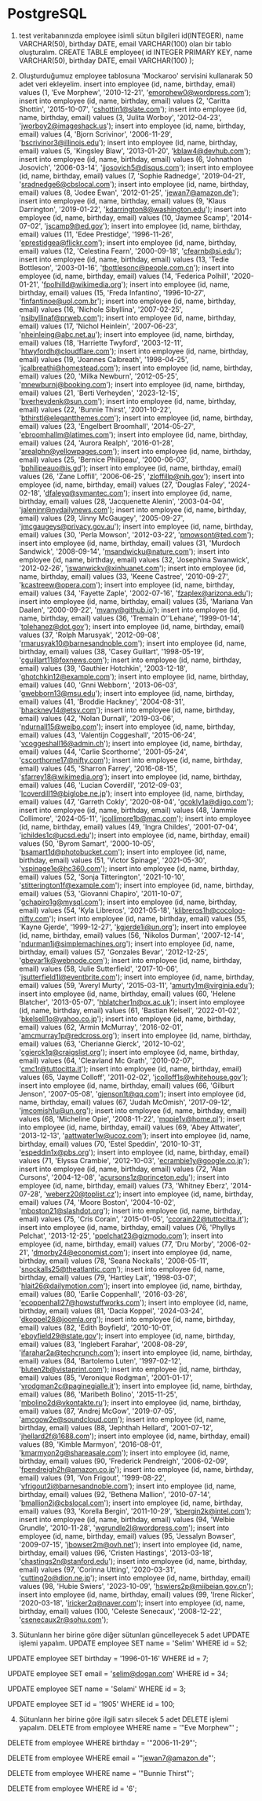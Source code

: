 # PostgreSQL

1) test veritabanınızda employee isimli sütun bilgileri id(INTEGER), name VARCHAR(50), birthday DATE, email VARCHAR(100) olan bir tablo oluşturalım.
CREATE TABLE employee(
	id INTEGER PRIMARY KEY,
	name VARCHAR(50),
	birthday DATE,
	email VARCHAR(100)
);

2) Oluşturduğumuz employee tablosuna 'Mockaroo' servisini kullanarak 50 adet veri ekleyelim.
insert into employee (id, name, birthday, email) values (1, 'Eve Morphew', '2010-12-21', 'emorphew0@wordpress.com');
insert into employee (id, name, birthday, email) values (2, 'Caritta Shottin', '2015-10-07', 'cshottin1@slate.com');
insert into employee (id, name, birthday, email) values (3, 'Julita Worboy', '2012-04-23', 'jworboy2@imageshack.us');
insert into employee (id, name, birthday, email) values (4, 'Bjorn Scrivinor', '2006-11-29', 'bscrivinor3@illinois.edu');
insert into employee (id, name, birthday, email) values (5, 'Kingsley Blaw', '2013-01-20', 'kblaw4@devhub.com');
insert into employee (id, name, birthday, email) values (6, 'Johnathon Josovich', '2006-03-14', 'jjosovich5@disqus.com');
insert into employee (id, name, birthday, email) values (7, 'Sophie Radnedge', '2019-04-21', 'sradnedge6@cbslocal.com');
insert into employee (id, name, birthday, email) values (8, 'Jodee Ewan', '2012-01-25', 'jewan7@amazon.de');
insert into employee (id, name, birthday, email) values (9, 'Klaus Darrington', '2019-01-22', 'kdarrington8@washington.edu');
insert into employee (id, name, birthday, email) values (10, 'Jaymee Scamp', '2014-07-02', 'jscamp9@ed.gov');
insert into employee (id, name, birthday, email) values (11, 'Edee Prestidge', '1996-11-26', 'eprestidgea@flickr.com');
insert into employee (id, name, birthday, email) values (12, 'Celestina Fearn', '2000-09-18', 'cfearnb@si.edu');
insert into employee (id, name, birthday, email) values (13, 'Tedie Bottleson', '2003-01-16', 'tbottlesonc@people.com.cn');
insert into employee (id, name, birthday, email) values (14, 'Federica Polhill', '2020-01-21', 'fpolhilld@wikimedia.org');
insert into employee (id, name, birthday, email) values (15, 'Freda Infantino', '1996-10-27', 'finfantinoe@uol.com.br');
insert into employee (id, name, birthday, email) values (16, 'Nichole Sibyllina', '2007-02-25', 'nsibyllinaf@prweb.com');
insert into employee (id, name, birthday, email) values (17, 'Nichol Heinlein', '2007-06-23', 'nheinleing@abc.net.au');
insert into employee (id, name, birthday, email) values (18, 'Harriette Twyford', '2003-12-11', 'htwyfordh@cloudflare.com');
insert into employee (id, name, birthday, email) values (19, 'Joannes Calbreath', '1998-04-25', 'jcalbreathi@homestead.com');
insert into employee (id, name, birthday, email) values (20, 'Milka Newburn', '2012-05-25', 'mnewburnj@booking.com');
insert into employee (id, name, birthday, email) values (21, 'Berti Verheyden', '2023-12-15', 'bverheydenk@sun.com');
insert into employee (id, name, birthday, email) values (22, 'Bunnie Thirst', '2001-10-22', 'bthirstl@elegantthemes.com');
insert into employee (id, name, birthday, email) values (23, 'Engelbert Broomhall', '2014-05-27', 'ebroomhallm@latimes.com');
insert into employee (id, name, birthday, email) values (24, 'Aurora Realph', '2016-01-28', 'arealphn@yellowpages.com');
insert into employee (id, name, birthday, email) values (25, 'Bernice Philipeau', '2000-06-03', 'bphilipeauo@is.gd');
insert into employee (id, name, birthday, email) values (26, 'Zane Loffill', '2006-06-25', 'zloffillp@nih.gov');
insert into employee (id, name, birthday, email) values (27, 'Douglas Faley', '2024-02-18', 'dfaleyq@symantec.com');
insert into employee (id, name, birthday, email) values (28, 'Jacquenette Alenin', '2003-04-04', 'jaleninr@nydailynews.com');
insert into employee (id, name, birthday, email) values (29, 'Jinny McGaugey', '2005-09-27', 'jmcgaugeys@privacy.gov.au');
insert into employee (id, name, birthday, email) values (30, 'Perla Mowson', '2012-03-22', 'pmowsont@ted.com');
insert into employee (id, name, birthday, email) values (31, 'Murdoch Sandwick', '2008-09-14', 'msandwicku@nature.com');
insert into employee (id, name, birthday, email) values (32, 'Josephina Swanwick', '2012-02-26', 'jswanwickv@xinhuanet.com');
insert into employee (id, name, birthday, email) values (33, 'Keene Castree', '2010-09-27', 'kcastreew@opera.com');
insert into employee (id, name, birthday, email) values (34, 'Fayette Zaple', '2002-07-16', 'fzaplex@arizona.edu');
insert into employee (id, name, birthday, email) values (35, 'Mariana Van Daalen', '2000-09-22', 'mvany@github.io');
insert into employee (id, name, birthday, email) values (36, 'Tremain O''Lehane', '1999-01-14', 'tolehanez@dot.gov');
insert into employee (id, name, birthday, email) values (37, 'Rolph Marusyak', '2012-09-08', 'rmarusyak10@barnesandnoble.com');
insert into employee (id, name, birthday, email) values (38, 'Casey Guillart', '1998-05-19', 'cguillart11@foxnews.com');
insert into employee (id, name, birthday, email) values (39, 'Gauthier Hotchkin', '2003-12-18', 'ghotchkin12@example.com');
insert into employee (id, name, birthday, email) values (40, 'Gnni Webborn', '2013-06-03', 'gwebborn13@msu.edu');
insert into employee (id, name, birthday, email) values (41, 'Broddie Hackney', '2004-08-31', 'bhackney14@etsy.com');
insert into employee (id, name, birthday, email) values (42, 'Nolan Durnall', '2019-03-06', 'ndurnall15@weibo.com');
insert into employee (id, name, birthday, email) values (43, 'Valentijn Coggeshall', '2015-06-24', 'vcoggeshall16@admin.ch');
insert into employee (id, name, birthday, email) values (44, 'Carlie Scorthorne', '2001-05-24', 'cscorthorne17@nifty.com');
insert into employee (id, name, birthday, email) values (45, 'Sharron Farrey', '2016-08-15', 'sfarrey18@wikimedia.org');
insert into employee (id, name, birthday, email) values (46, 'Lucian Coverdill', '2012-09-03', 'lcoverdill19@biglobe.ne.jp');
insert into employee (id, name, birthday, email) values (47, 'Garreth Cokly', '2020-08-04', 'gcokly1a@diigo.com');
insert into employee (id, name, birthday, email) values (48, 'Jammie Collimore', '2024-05-11', 'jcollimore1b@mac.com');
insert into employee (id, name, birthday, email) values (49, 'Ingra Childes', '2001-07-04', 'ichildes1c@ucsd.edu');
insert into employee (id, name, birthday, email) values (50, 'Byrom Samart', '2000-10-05', 'bsamart1d@photobucket.com');
insert into employee (id, name, birthday, email) values (51, 'Victor Spinage', '2021-05-30', 'vspinage1e@hc360.com');
insert into employee (id, name, birthday, email) values (52, 'Sonja Titterington', '2021-10-10', 'stitterington1f@example.com');
insert into employee (id, name, birthday, email) values (53, 'Giovanni Chapiro', '2011-10-07', 'gchapiro1g@mysql.com');
insert into employee (id, name, birthday, email) values (54, 'Kyla Libreros', '2021-05-18', 'klibreros1h@cocolog-nifty.com');
insert into employee (id, name, birthday, email) values (55, 'Kayne Gjerde', '1999-12-27', 'kgjerde1i@un.org');
insert into employee (id, name, birthday, email) values (56, 'Nikolos Durman', '2007-12-14', 'ndurman1j@simplemachines.org');
insert into employee (id, name, birthday, email) values (57, 'Gonzales Bevar', '2012-12-25', 'gbevar1k@webnode.com');
insert into employee (id, name, birthday, email) values (58, 'Julie Sutterfield', '2017-10-06', 'jsutterfield1l@eventbrite.com');
insert into employee (id, name, birthday, email) values (59, 'Averyl Murty', '2015-03-11', 'amurty1m@virginia.edu');
insert into employee (id, name, birthday, email) values (60, 'Helene Blatcher', '2013-05-07', 'hblatcher1n@ox.ac.uk');
insert into employee (id, name, birthday, email) values (61, 'Bastian Kelsell', '2022-01-02', 'bkelsell1o@yahoo.co.jp');
insert into employee (id, name, birthday, email) values (62, 'Armin McMurray', '2016-02-01', 'amcmurray1p@redcross.org');
insert into employee (id, name, birthday, email) values (63, 'Cherianne Gierck', '2012-10-02', 'cgierck1q@craigslist.org');
insert into employee (id, name, birthday, email) values (64, 'Cleavland Mc Grath', '2010-02-07', 'cmc1r@tuttocitta.it');
insert into employee (id, name, birthday, email) values (65, 'Jayme Colloff', '2011-02-02', 'jcolloff1s@whitehouse.gov');
insert into employee (id, name, birthday, email) values (66, 'Gilburt Jenson', '2007-05-08', 'gjenson1t@qq.com');
insert into employee (id, name, birthday, email) values (67, 'Judah McOmish', '2017-09-12', 'jmcomish1u@un.org');
insert into employee (id, name, birthday, email) values (68, 'Micheline Opie', '2008-11-22', 'mopie1v@home.pl');
insert into employee (id, name, birthday, email) values (69, 'Abey Attwater', '2013-12-13', 'aattwater1w@ucoz.com');
insert into employee (id, name, birthday, email) values (70, 'Estel Speddin', '2010-10-31', 'espeddin1x@pbs.org');
insert into employee (id, name, birthday, email) values (71, 'Elyssa Crambie', '2012-10-03', 'ecrambie1y@google.co.jp');
insert into employee (id, name, birthday, email) values (72, 'Alan Cursons', '2004-12-08', 'acursons1z@princeton.edu');
insert into employee (id, name, birthday, email) values (73, 'Whitney Eberz', '2014-07-28', 'weberz20@toplist.cz');
insert into employee (id, name, birthday, email) values (74, 'Moore Boston', '2004-10-02', 'mboston21@slashdot.org');
insert into employee (id, name, birthday, email) values (75, 'Cris Corain', '2015-01-05', 'ccorain22@tuttocitta.it');
insert into employee (id, name, birthday, email) values (76, 'Phyllys Pelchat', '2013-12-25', 'ppelchat23@gizmodo.com');
insert into employee (id, name, birthday, email) values (77, 'Dru Morby', '2006-02-21', 'dmorby24@economist.com');
insert into employee (id, name, birthday, email) values (78, 'Seana Nockalls', '2008-05-11', 'snockalls25@theatlantic.com');
insert into employee (id, name, birthday, email) values (79, 'Hartley Lait', '1998-03-07', 'hlait26@dailymotion.com');
insert into employee (id, name, birthday, email) values (80, 'Earlie Coppenhall', '2016-03-26', 'ecoppenhall27@howstuffworks.com');
insert into employee (id, name, birthday, email) values (81, 'Dacia Koppel', '2024-03-24', 'dkoppel28@joomla.org');
insert into employee (id, name, birthday, email) values (82, 'Edith Boyfield', '2010-10-01', 'eboyfield29@state.gov');
insert into employee (id, name, birthday, email) values (83, 'Inglebert Farahar', '2008-08-29', 'ifarahar2a@techcrunch.com');
insert into employee (id, name, birthday, email) values (84, 'Bartolemo Luten', '1997-02-12', 'bluten2b@vistaprint.com');
insert into employee (id, name, birthday, email) values (85, 'Veronique Rodgman', '2001-01-17', 'vrodgman2c@paginegialle.it');
insert into employee (id, name, birthday, email) values (86, 'Maribeth Bolino', '2015-11-25', 'mbolino2d@vkontakte.ru');
insert into employee (id, name, birthday, email) values (87, 'Andrej McGow', '2019-07-05', 'amcgow2e@soundcloud.com');
insert into employee (id, name, birthday, email) values (88, 'Jephthah Hellard', '2001-07-12', 'jhellard2f@1688.com');
insert into employee (id, name, birthday, email) values (89, 'Kimble Marmyon', '2016-08-01', 'kmarmyon2g@shareasale.com');
insert into employee (id, name, birthday, email) values (90, 'Frederick Pendreigh', '2006-02-09', 'fpendreigh2h@amazon.co.jp');
insert into employee (id, name, birthday, email) values (91, 'Von Frigout', '1999-08-22', 'vfrigout2i@barnesandnoble.com');
insert into employee (id, name, birthday, email) values (92, 'Bethena Mallion', '2010-07-14', 'bmallion2j@cbslocal.com');
insert into employee (id, name, birthday, email) values (93, 'Korella Bergin', '2011-10-29', 'kbergin2k@intel.com');
insert into employee (id, name, birthday, email) values (94, 'Welbie Grundle', '2010-11-28', 'wgrundle2l@wordpress.com');
insert into employee (id, name, birthday, email) values (95, 'Jessalyn Bowser', '2009-07-15', 'jbowser2m@ovh.net');
insert into employee (id, name, birthday, email) values (96, 'Cristen Hastings', '2013-03-18', 'chastings2n@stanford.edu');
insert into employee (id, name, birthday, email) values (97, 'Corinna Utting', '2020-03-31', 'cutting2o@dion.ne.jp');
insert into employee (id, name, birthday, email) values (98, 'Hubie Swiers', '2023-10-09', 'hswiers2p@miibeian.gov.cn');
insert into employee (id, name, birthday, email) values (99, 'Irene Ricker', '2020-03-18', 'iricker2q@naver.com');
insert into employee (id, name, birthday, email) values (100, 'Celeste Senecaux', '2008-12-22', 'csenecaux2r@sohu.com');

3) Sütunların her birine göre diğer sütunları güncelleyecek 5 adet UPDATE işlemi yapalım.
UPDATE employee SET name = 'Selim' WHERE id = 52;

UPDATE employee SET birthday = '1996-01-16' WHERE id = 7;

UPDATE employee SET email = 'selim@dogan.com' WHERE id = 34;

UPDATE employee SET name = 'Selami' WHERE id = 3;

UPDATE employee SET id = '1905' WHERE id = 100;


4) Sütunların her birine göre ilgili satırı silecek 5 adet DELETE işlemi yapalım.
DELETE from employee WHERE name = '"Eve Morphew"' ;

DELETE from employee WHERE birthday = '"2006-11-29"';

DELETE from employee WHERE email = '"jewan7@amazon.de"';

DELETE from employee WHERE name = '"Bunnie Thirst"';

DELETE from employee WHERE id = '6';
